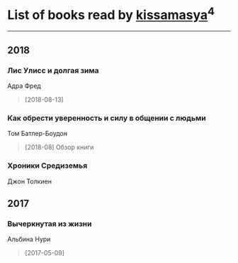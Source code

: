 # List of books read by [kissamasya](http://vk.com/id68439978)<sup>4</sup>
---

## 2018

### Лис Улисс и долгая зима
Адра Фред
> [2018-08-13] 


### Как обрести уверенность и силу в общении с людьми
Том Батлер-Боудон
> [2018-08] Обзор книги


### Хроники Средиземья
Джон Толкиен



## 2017

### Вычеркнутая из жизни
Альбина Нури
> [2017-05-09] 




